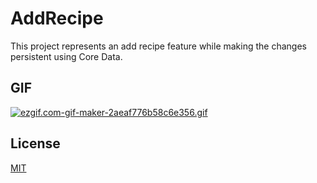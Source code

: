 # AddRecipe

This project represents an add recipe feature while making the changes persistent using Core Data.

## GIF

<a href="https://gifyu.com/image/SwQmm"><img src="https://s1.gifyu.com/images/ezgif.com-gif-maker-2aeaf776b58c6e356.gif" alt="ezgif.com-gif-maker-2aeaf776b58c6e356.gif" border="0" /></a>

## License

[MIT](LICENSE)

